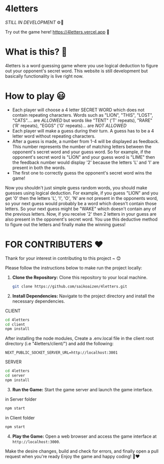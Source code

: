 # 4letters

*STILL IN DEVELOPMENT* ⚙️👶

Try out the game here!
https://4letters.vercel.app 🚀

# What is this? 🤔
4letters is a word guessing game where you use logical deduction to figure out your opponent's secret word. This website is still development but basically functionality is live right now.

# How to play 😃
- Each player will choose a 4 letter SECRET WORD which does not contain repeating characters. Words such as "LION", "THIS", "LOST", "CATS".... are *ALLOWED* but words like "TENT" ('T' repeats), "RARE" ('R' repeats), "EGGS" ('G' repeats)... are *NOT ALLOWED*
- Each player will make a guess during their turn. A guess has to be a 4 letter word without repeating characters.
- After a guess is made, a number from 1-4 will be displayed as feedback. This number represents the number of matching letters between the opponent's secret word and your guess word. So for example, if the opponent's secret word is "LION" and your guess word is "LIME" then the feedback number would display '2' because the letters 'L' and 'I' are present in both the words.
- The first one to correctly guess the opponent's secret word wins the game!

Now you shouldn't just simple guess random words, you should make guesses using logical deduction. For example, if you guess "LION" and you get '0' then the letters 'L', 'I', 'O', 'N' are not present in the opponents word, so your next guess would probably be a word which doesn't contain those letters.
So your next guess might be "WAKE" which doesn't contain any of the previous letters. Now, if you receive '2' then 2 letters in your guess are also present in the opponent's secret word. 
You use this deductive method to figure out the letters and finally make the winning guess!

# FOR CONTRIBUTERS ❤️
Thank for your interest in contributing to this project ~ 😊

Please follow the instructions below to make run the project locally:

1. **Clone the Repository:** Clone this repository to your local machine.

   ```bash
   git clone https://github.com/saikoaizen/4letters.git
   ```

2. **Install Dependencies:** Navigate to the project directory and install the necessary dependencies.

  CLIENT
   ```bash
   cd 4letters
   cd client
   npm install
   ```
  After installing the node modules, Create a .env.local file in the client root directory (i.e "4letters/client/") and add the following:
  ```
  NEXT_PUBLIC_SOCKET_SERVER_URL=http://localhost:3001
  ```
  
  SERVER
  ```bash
  cd 4letters
  cd server
  npm install
  ```

3. **Run the Game:** Start the game server and launch the game interface.

  in Server folder
   ```bash
   npm start
   ```

  in Client folder
   ```bash
   npm start
   ```

4. **Play the Game:** Open a web browser and access the game interface at `http://localhost:3000`.

Make the desire changes, build and check for errors, and finally open a pull request when you're ready
Enjoy the game and happy coding! 🚀❤️
